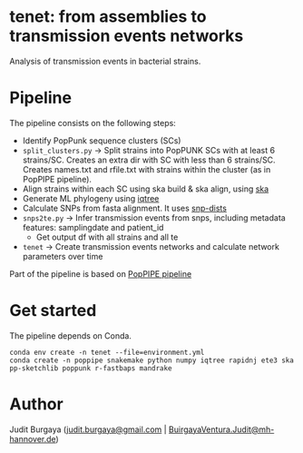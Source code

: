 # tenet: from assemblies to **t**ransmission **e**vents **net**works

Analysis of transmission events in bacterial strains.

# Pipeline

The pipeline consists on the following steps:

* Identify PopPunk sequence clusters (SCs)
* ```split_clusters.py``` -> Split strains into PopPUNK SCs with at least 6 strains/SC. Creates an extra dir with SC with less than 6 strains/SC. Creates names.txt and rfile.txt with strains within the cluster (as in PopPIPE pipeline).
* Align strains within each SC using ska build & ska align, using [ska](https://github.com/bacpop/ska.rust)
* Generate ML phylogeny using [iqtree](https://github.com/Cibiv/IQ-TREE)
* Calculate SNPs from fasta alignment. It uses [snp-dists](https://github.com/tseemann/snp-dists)
* ```snps2te.py``` -> Infer transmission events from snps, including metadata features: samplingdate and patient_id
  * Get output df with all strains and all te
* ```tenet``` -> Create transmission events networks and calculate network parameters over time

Part of the pipeline is based on [PopPIPE pipeline](https://github.com/jburgaya/PopPIPE/tree/master#poppipe-population-analysis-pipeline-)

# Get started

The pipeline depends on Conda.

```
conda env create -n tenet --file=environment.yml
conda create -n poppipe snakemake python numpy iqtree rapidnj ete3 ska pp-sketchlib poppunk r-fastbaps mandrake
```

# Author

Judit Burgaya (judit.burgaya@gmail.com | BuirgayaVentura.Judit@mh-hannover.de)
